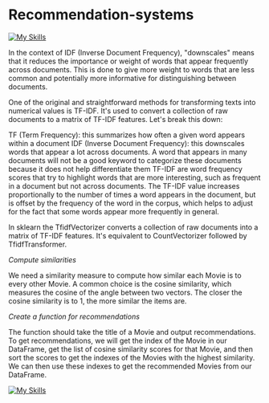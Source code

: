 # Recommendation-systems
[![My Skills](https://skillicons.dev/icons?i=py,stackoverflow,mysql,linux,idea,github)](https://skillicons.dev)

In the context of IDF (Inverse Document Frequency), "downscales" means that it reduces the importance or weight of words that appear frequently across documents. This is done to give more weight to words that are less common and potentially more informative for distinguishing between documents.

One of the original and straightforward methods for transforming texts into numerical values is TF-IDF. It's used to convert a collection of raw documents to a matrix of TF-IDF features. Let's break this down:

TF (Term Frequency): this summarizes how often a given word appears within a document
IDF (Inverse Document Frequency): this downscales words that appear a lot across documents. A word that appears in many documents will not be a good keyword to categorize these documents because it does not help differentiate them
TF-IDF are word frequency scores that try to highlight words that are more interesting, such as frequent in a document but not across documents. The TF-IDF value increases proportionally to the number of times a word appears in the document, but is offset by the frequency of the word in the corpus, which helps to adjust for the fact that some words appear more frequently in general.

In sklearn the TfidfVectorizer converts a collection of raw documents into a matrix of TF-IDF features. It's equivalent to CountVectorizer followed by TfidfTransformer.

*Compute similarities*

We need a similarity measure to compute how similar each Movie is to every other Movie. A common choice is the cosine similarity, which measures the cosine of the angle between two vectors. The closer the cosine similarity is to 1, the more similar the items are.

*Create a function for recommendations*

The function should take the title of a Movie and output recommendations. To get recommendations, we will get the index of the Movie in our DataFrame, get the list of cosine similarity scores for that Movie, and then sort the scores to get the indexes of the Movies with the highest similarity. We can then use these indexes to get the recommended Movies from our DataFrame.

[![My Skills](https://skillicons.dev/icons?i=py,stackoverflow,mysql,linux,idea,github&theme=light)](https://skillicons.dev)
